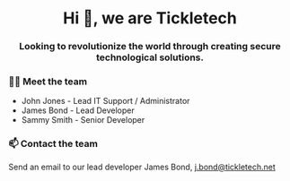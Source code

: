 <h1 align="center">Hi 👋, we are Tickletech</h1>
<h3 align="center">Looking to revolutionize the world through creating secure technological solutions.</h3>


### 🙋‍♂️ Meet the team
- John Jones - Lead IT Support / Administrator
- James Bond - Lead Developer
- Sammy Smith - Senior Developer


### 📫 Contact the team

Send an email to our lead developer James Bond, j.bond@tickletech.net
